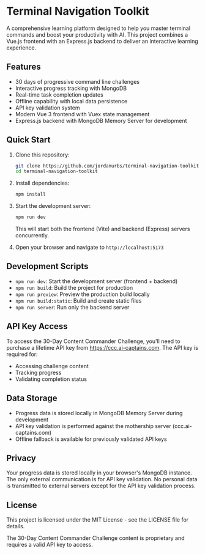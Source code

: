 # Terminal Navigation Toolkit

A comprehensive learning platform designed to help you master terminal commands and boost your productivity with AI. This project combines a Vue.js frontend with an Express.js backend to deliver an interactive learning experience.

## Features

- 30 days of progressive command line challenges
- Interactive progress tracking with MongoDB
- Real-time task completion updates
- Offline capability with local data persistence
- API key validation system
- Modern Vue 3 frontend with Vuex state management
- Express.js backend with MongoDB Memory Server for development

## Quick Start

1. Clone this repository:
   ```bash
   git clone https://github.com/jordanurbs/terminal-navigation-toolkit.git
   cd terminal-navigation-toolkit
   ```

2. Install dependencies:
   ```bash
   npm install
   ```

3. Start the development server:
   ```bash
   npm run dev
   ```
   This will start both the frontend (Vite) and backend (Express) servers concurrently.

4. Open your browser and navigate to `http://localhost:5173`

## Development Scripts

- `npm run dev`: Start the development server (frontend + backend)
- `npm run build`: Build the project for production
- `npm run preview`: Preview the production build locally
- `npm run build:static`: Build and create static files
- `npm run server`: Run only the backend server

## API Key Access

To access the 30-Day Content Commander Challenge, you'll need to purchase a lifetime API key from https://ccc.ai-captains.com. The API key is required for:
- Accessing challenge content
- Tracking progress
- Validating completion status

## Data Storage

- Progress data is stored locally in MongoDB Memory Server during development
- API key validation is performed against the mothership server (ccc.ai-captains.com)
- Offline fallback is available for previously validated API keys

## Privacy

Your progress data is stored locally in your browser's MongoDB instance. The only external communication is for API key validation. No personal data is transmitted to external servers except for the API key validation process.

## License

This project is licensed under the MIT License - see the LICENSE file for details.

The 30-Day Content Commander Challenge content is proprietary and requires a valid API key to access.
